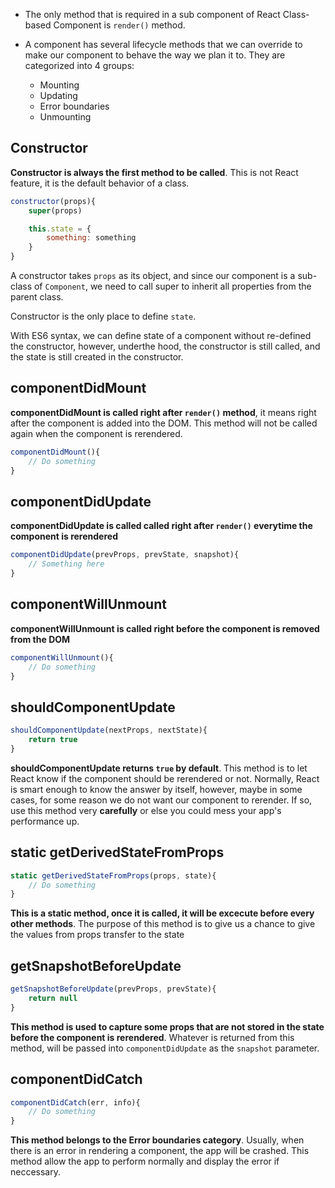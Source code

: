 - The only method that is required in a sub component of React Class-based Component is `render()` method.

- A component has several lifecycle methods that we can override to make our component to behave the way we plan it to. They are categorized into 4 groups:

  - Mounting
  - Updating
  - Error boundaries
  - Unmounting

## Constructor

**Constructor is always the **first** method to be called**. This is not React feature, it is the default behavior of a class.

```javascript
constructor(props){
    super(props)

    this.state = {
        something: something
    }
}
```

A constructor takes `props` as its object, and since our component is a sub-class of `Component`, we need to call super to inherit all properties from the parent class.

Constructor is the only place to define `state`.

With ES6 syntax, we can define state of a component without re-defined the constructor, however, underthe hood, the constructor is still called, and the state is still created in the constructor.

## componentDidMount

**componentDidMount is called **right after** `render()` method**, it means right after the component is added into the DOM. This method will not be called again when the component is rerendered.

```javascript
componentDidMount(){
    // Do something
}
```

## componentDidUpdate

**componentDidUpdate is called called **right after `render()` everytime the component is rerendered****

```javascript
componentDidUpdate(prevProps, prevState, snapshot){
    // Something here
}
```

## componentWillUnmount

**componentWillUnmount is called **right before the component is removed from the DOM****

```javascript
componentWillUnmount(){
    // Do something
}
```

## shouldComponentUpdate

```javascript
shouldComponentUpdate(nextProps, nextState){
    return true
}
```

**shouldComponentUpdate returns `true` by default**. This method is to let React know if the component should be rerendered or not. Normally, React is smart enough to know the answer by itself, however, maybe in some cases, for some reason we do not want our component to rerender. If so, use this method very **carefully** or else you could mess your app's performance up.

## static getDerivedStateFromProps

```javascript
static getDerivedStateFromProps(props, state){
    // Do something
}
```

**This is a static method, once it is called, it will be excecute before every other methods**. The purpose of this method is to give us a chance to give the values from props transfer to the state

## getSnapshotBeforeUpdate

```javascript
getSnapshotBeforeUpdate(prevProps, prevState){
    return null
}
```

**This method is used to capture some props that are not stored in the state before the component is rerendered**. Whatever is returned from this method, will be passed into `componentDidUpdate` as the `snapshot` parameter.

## componentDidCatch

```javascript
componentDidCatch(err, info){
    // Do something
}
```

**This method belongs to the Error boundaries category**. Usually, when there is an error in rendering a component, the app will be crashed. This method allow the app to perform normally and display the error if neccessary.
